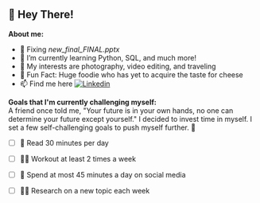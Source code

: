 ## 👋 Hey There!

<b> About me: </b>
- 💾 Fixing *new_final_FINAL.pptx*
- 🌱 I’m currently learning Python, SQL, and much more!
- 👀 My interests are photography, video editing, and traveling
- 🧀 Fun Fact: Huge foodie who has yet to acquire the taste for cheese 
- 📫 Find me here [![Linkedin](https://i.sstatic.net/gVE0j.png)](https://www.linkedin.com/in/hilaryschung)
&nbsp;

<b> Goals that I'm currently challenging myself:  </b>
<br/>
A friend once told me, "Your future is in your own hands, no one can determine your future except yourself." 
I decided to invest time in myself. I set a few self-challenging goals to push myself further. 🐾 
- [ ] 📖 Read 30 minutes per day 
- [ ] 🏋️‍♀️ Workout at least 2 times a week 
- [ ] 📵 Spend at most 45 minutes a day on social media
- [ ] 👩‍💻 Research on a new topic each week


